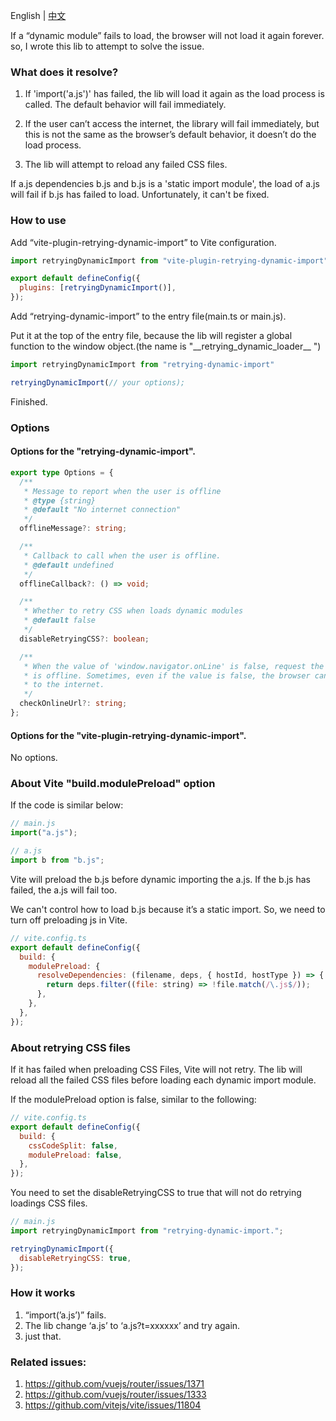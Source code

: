 English | [中文](https://github.com/cj0x39e/retrying-dynamic-import/blob/main/README.zh-CN.md)

If a “dynamic module” fails to load, the browser will not load it again forever. so, I wrote this lib to attempt to solve the issue.

### What does it resolve?

1. If  'import('a.js')' has failed, the lib will load it again as the load process is called. The default behavior will fail immediately.

2. If the user can’t access the internet, the library will fail immediately, but this is not the same as the browser’s default behavior, it doesn’t do the load process.

3. The lib will attempt to reload any failed  CSS files.

If a.js dependencies b.js and b.js is a 'static import module', the load of a.js will fail if b.js has failed to load. Unfortunately, it can't be fixed.

### How to use

Add “vite-plugin-retrying-dynamic-import” to Vite configuration.

```js
import retryingDynamicImport from "vite-plugin-retrying-dynamic-import";

export default defineConfig({
  plugins: [retryingDynamicImport()],
});
```

Add “retrying-dynamic-import” to the entry file(main.ts or main.js).

Put it at the top of the entry file, because the lib will register a global function to the window object.(the name is "\_\_retrying_dynamic_loader\_\_ ")

```js
import retryingDynamicImport from "retrying-dynamic-import"

retryingDynamicImport(// your options);
```

Finished.

### Options

#### Options for the "retrying-dynamic-import".

```ts
export type Options = {
  /**
   * Message to report when the user is offline
   * @type {string}
   * @default "No internet connection"
   */
  offlineMessage?: string;

  /**
   * Callback to call when the user is offline.
   * @default undefined
   */
  offlineCallback?: () => void;

  /**
   * Whether to retry CSS when loads dynamic modules
   * @default false
   */
  disableRetryingCSS?: boolean;

  /**
   * When the value of 'window.navigator.onLine' is false, request the URL to detect if the network
   * is offline. Sometimes, even if the value is false, the browser can still connect
   * to the internet.
   */
  checkOnlineUrl?: string;
};
```

#### Options for the "vite-plugin-retrying-dynamic-import".

No options.

### About Vite "build.modulePreload" option

If the code  is similar below:

```js
// main.js
import("a.js");

// a.js
import b from "b.js";
```

Vite will preload the b.js before dynamic importing the a.js. If the b.js has failed, the a.js will fail too.

We can't control how to load b.js because it’s a static import. So, we need to turn off preloading js in Vite.

```js
// vite.config.ts
export default defineConfig({
  build: {
    modulePreload: {
      resolveDependencies: (filename, deps, { hostId, hostType }) => {
        return deps.filter((file: string) => !file.match(/\.js$/));
      },
    },
  },
});
```

### About retrying CSS files

If it has failed when preloading CSS Files, Vite will not retry. The lib will reload all the failed CSS files before loading each dynamic import module.

If the modulePreload option is false, similar to the following:

```js
// vite.config.ts
export default defineConfig({
  build: {
    cssCodeSplit: false,
    modulePreload: false,
  },
});
```

You need to set the disableRetryingCSS to true that will not do retrying loadings CSS files.

```js
// main.js
import retryingDynamicImport from "retrying-dynamic-import.";

retryingDynamicImport({
  disableRetryingCSS: true,
});
```

### How it works

1. “import(’a.js’)” fails.
2. The lib change ‘a.js’ to ‘a.js?t=xxxxxx’ and try again.
3. just that.

### Related issues:

1. https://github.com/vuejs/router/issues/1371
2. https://github.com/vuejs/router/issues/1333
3. https://github.com/vitejs/vite/issues/11804
